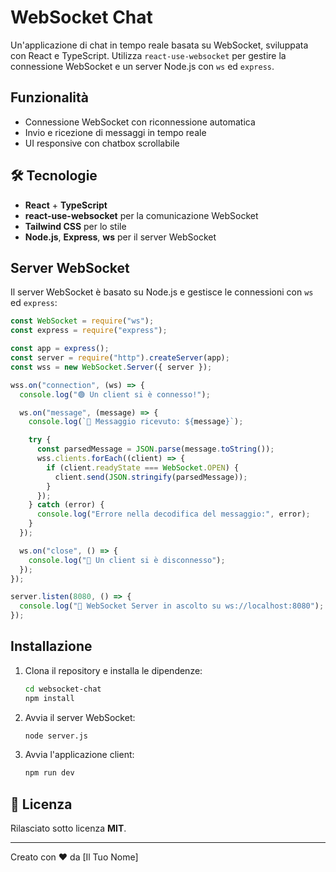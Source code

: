 # WebSocket Chat

Un'applicazione di chat in tempo reale basata su WebSocket, sviluppata con React e TypeScript. Utilizza `react-use-websocket` per gestire la connessione WebSocket e un server Node.js con `ws` ed `express`.

## Funzionalità

- Connessione WebSocket con riconnessione automatica
- Invio e ricezione di messaggi in tempo reale
- UI responsive con chatbox scrollabile

## 🛠 Tecnologie

- **React** + **TypeScript**
- **react-use-websocket** per la comunicazione WebSocket
- **Tailwind CSS** per lo stile
- **Node.js**, **Express**, **ws** per il server WebSocket

## Server WebSocket

Il server WebSocket è basato su Node.js e gestisce le connessioni con `ws` ed `express`:

```javascript
const WebSocket = require("ws");
const express = require("express");

const app = express();
const server = require("http").createServer(app);
const wss = new WebSocket.Server({ server });

wss.on("connection", (ws) => {
  console.log("🟢 Un client si è connesso!");

  ws.on("message", (message) => {
    console.log(`📩 Messaggio ricevuto: ${message}`);

    try {
      const parsedMessage = JSON.parse(message.toString());
      wss.clients.forEach((client) => {
        if (client.readyState === WebSocket.OPEN) {
          client.send(JSON.stringify(parsedMessage));
        }
      });
    } catch (error) {
      console.log("Errore nella decodifica del messaggio:", error);
    }
  });

  ws.on("close", () => {
    console.log("🔴 Un client si è disconnesso");
  });
});

server.listen(8080, () => {
  console.log("🚀 WebSocket Server in ascolto su ws://localhost:8080");
});
```

## Installazione

1. Clona il repository e installa le dipendenze:
   ```bash
   cd websocket-chat
   npm install
   ```
2. Avvia il server WebSocket:
   ```bash
   node server.js
   ```
3. Avvia l'applicazione client:
   ```bash
   npm run dev
   ```

## 📜 Licenza

Rilasciato sotto licenza **MIT**.

---

Creato con ❤️ da [Il Tuo Nome]
